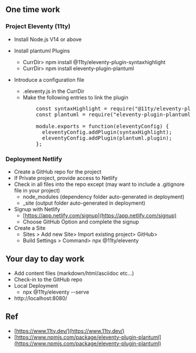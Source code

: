 ## One time work
### Project Eleventy (11ty)
- Install Node.js V14 or above


- Install plantuml Plugins
    - CurrDir> npm install @11ty/eleventy-plugin-syntaxhighlight
    - CurrDir> npm install eleventy-plugin-plantuml


- Introduce a configuration file 
    - .eleventy.js in the CurrDir
    - Make the following entries to link the plugin
  <pre>
         const syntaxHighlight = require("@11ty/eleventy-plugin-syntaxhighlight");
         const plantuml = require("eleventy-plugin-plantuml");
     
         module.exports = function(eleventyConfig) {
           eleventyConfig.addPlugin(syntaxHighlight);
           eleventyConfig.addPlugin(plantuml.plugin);
         };
  </pre>

### Deployment Netlify

  -  Create a GitHub repo for the project
  -  If Private project, provide access to Netlify
  -  Check in all files into the repo except (may want to include a .gitignore file in your project)
     -    node_modules (dependency folder auto-generated in deployment)
     -    _site        (output folder auto-generated in deployment)
 - Signup with Netlify 
   - [https://app.netlify.com/signup](https://app.netlify.com/signup) 
   - Choose GitHub Option and complete the signup
 - Create a Site
   -  Sites > Add new Site> Import existing project> GitHub> <Your-Project>
   -  Build Settings > Command>  npx @11ty/eleventy
    
 
## Your day to day work 
- Add content files (markdown/html/asciidoc etc...)
- Check-in to the GitHub repo
- Local Deployment
    -  npx @11ty/eleventy --serve
- http://localhost:8080/
 

## Ref
- [https://www.11ty.dev/](https://www.11ty.dev/)
- [https://www.npmjs.com/package/eleventy-plugin-plantuml](https://www.npmjs.com/package/eleventy-plugin-plantuml)
